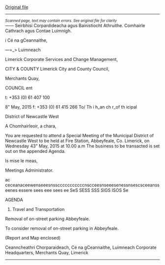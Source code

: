 [Original file](https://www.limerick.ie/sites/default/files/media/documents/2017-07/agenda_-_special_meeting_of_municipal_district_of_newcastle_west_-_13th_may_2015.pdf)

---
*<small>Scanned page, text may contain errors. See original file for clarity</small>*  
_——_ Seirbhisi Corpardideacha agus Bainistiocht Athruithe.
Comhairle Cathrach agus Contae Luimnigh.

i Cé na gCeannaithe,

—=_> Luimneach

Limerick Corporate Services and Change Management,

CITY & COUNTY Limerick City and County Council,

Merchants Quay,

COUNCIL ent

t: +353 (0) 61 407 100

8" May, 2015 f: +353 (0) 61 415 266
To/ Th i h_an ch r_of th icipal

District of Newcastle West

A Chomhairleoir, a chara,

You are requested to attend a Special Meeting of the Municipal District of Newcastle West to be
held at Fire Station, Abbeyfeale, Co. Limerick, on Wednesday 43" May, 2015 at 10.00 a.m
The business to be transacted is set out on the appended Agenda.

Is mise le meas,

Meetings Administrator.

ac ceceanaceewenseeesnsscccccccccccnscceesnseeesenessnsescsceeansseenes essere sees eee sees ee SeS SESS SSS SIGS ISOS Se

AGENDA

1. Travel and Transportation

Removal of on-street parking Abbeyfeale.

To consider removal of on-street parking in Abbeyfeale.

(Report and Map enclosed)

Ceanncheathri Chorparaideach, Cé na gCeannaithe, Luimneach
Corporate Headquarters, Merchants Quay, Limerick



---
